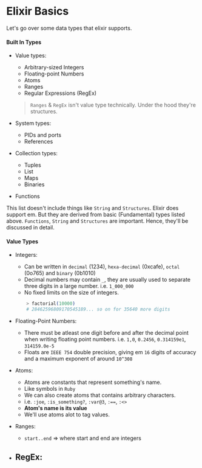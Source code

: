 # Elixir Basics
Let's go over some data types that elixir supports. 

#### **Built In Types**
- Value types:
    - Arbitrary-sized Integers
    - Floating-point Numbers
    - Atoms
    - Ranges
    - Regular Expressions (RegEx) 
    > `Ranges` & `RegEx` isn't value type technically. Under the hood they're structures. 

- System types:
    - PIDs and ports
    - References

- Collection types:
    - Tuples
    - List
    - Maps
    - Binaries

- Functions

This list doesn't include things like `String` and `Structures`. Elixir does support em. But they are derived from basic (Fundamental) types listed above. `Functions`, `String` and `Structures` are important. Hence, they'll be discussed in detail.

#### **Value Types**
- Integers:
    - Can be written in `decimal` (1234), `hexa-decimal` (0xcafe), `octal` (0o765) and `binary` (0b1010)
    - Decimal numbers may contain `_`, they are usually used to separate three digits in a large number. i.e.  `1_000_000`
    - No fixed limits on the size of integers.
    ```elixir
        > factorial(10000)
        # 28462596809170545189... so on for 35640 more digits
    ```

- Floating-Point Numbers:
    - There must be atleast one digit before and after the decimal point when writing floating point numbers. i.e. `1,0`, `0.2456`, `0.314159e1`, `314159.0e-5`
    - Floats are `IEEE 754` double precision, giving em `16` digits of accuracy and a maximum exponent of around `10^308` 

- Atoms:
    - Atoms are constants that represent something's name.
    - Like symbols in `Ruby`
    - We can also create atoms that contains arbitrary characters.
    - i.e. `:joe`, `:is_something?`, `:var@3`, `:==`, `:<>`
    - **Atom's name is its value**
    - We'll use atoms alot to tag values.

- Ranges:
    - `start..end` => where start and end are integers

- RegEx: 
    - 